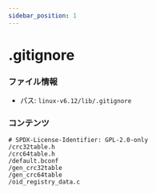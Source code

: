 ```yaml
---
sidebar_position: 1
---
```

# .gitignore

### ファイル情報

- パス: `linux-v6.12/lib/.gitignore`

### コンテンツ

```gitignore
# SPDX-License-Identifier: GPL-2.0-only
/crc32table.h
/crc64table.h
/default.bconf
/gen_crc32table
/gen_crc64table
/oid_registry_data.c

```
